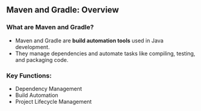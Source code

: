 ## Maven and Gradle: Overview

### What are Maven and Gradle?
- Maven and Gradle are **build automation tools** used in Java development.
- They manage dependencies and automate tasks like compiling, testing, and packaging code.

### Key Functions:
- Dependency Management
- Build Automation
- Project Lifecycle Management
